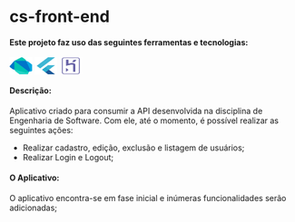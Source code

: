 # cs-front-end


#### Este projeto faz uso das seguintes ferramentas e tecnologias:

<img align="center" title="Dart" height="30" width="40" src="https://raw.githubusercontent.com/devicons/devicon/master/icons/dart/dart-original.svg">  <img align="center" title="Flutter" height="30" width="40" src="https://raw.githubusercontent.com/devicons/devicon/master/icons/flutter/flutter-original.svg"> <img align="center" title="Heroku" height="30" width="40" src="https://raw.githubusercontent.com/devicons/devicon/master/icons/heroku/heroku-original.svg">

#### Descrição:
Aplicativo criado para consumir a API desenvolvida na disciplina de Engenharia de Software. Com ele, até o momento, é possível realizar as seguintes ações:
* Realizar cadastro, edição, exclusão e listagem de usuários;
* Realizar Login e Logout;


#### O Aplicativo:
O aplicativo encontra-se em fase inicial e inúmeras funcionalidades serão adicionadas;



